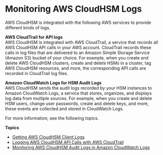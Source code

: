 # Monitoring AWS CloudHSM Logs<a name="get-logs"></a>

AWS CloudHSM is integrated with the following AWS services to provide different kinds of logs\.

**AWS CloudTrail for API logs**  
AWS CloudHSM is integrated with AWS CloudTrail, a service that records all AWS CloudHSM API calls in your AWS account\. CloudTrail records these calls in log files that are delivered to an Amazon Simple Storage Service \(Amazon S3\) bucket of your choice\. For example, when you create and delete AWS CloudHSM clusters, create and delete HSMs in a cluster, tag AWS CloudHSM resources, and more, the corresponding API calls are recorded in CloudTrail log files\.

**Amazon CloudWatch Logs for HSM Audit Logs**  
AWS CloudHSM sends the audit logs recorded by your HSM instances to Amazon CloudWatch Logs, a service that stores, organizes, and displays log data from multiple sources\. For example, when you create and delete HSM users, change user passwords, create and delete keys, and more, these events are collected and stored in CloudWatch Logs\.

For more information, see the following topics\.

**Topics**
+ [Getting AWS CloudHSM Client Logs](hsm-client-logs.md)
+ [Logging AWS CloudHSM API Calls with AWS CloudTrail](get-api-logs-using-cloudtrail.md)
+ [Monitoring AWS CloudHSM Audit Logs in Amazon CloudWatch Logs](get-hsm-audit-logs-using-cloudwatch.md)